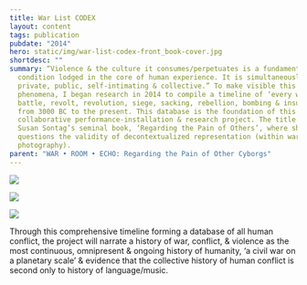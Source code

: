```yaml
---
title: War List CODEX
layout: content
tags: publication
pubdate: "2014"
hero: static/img/war-list-codex-front_book-cover.jpg
shortdesc: ""
summary: “Violence & the culture it consumes/perpetuates is a fundamental
  condition lodged in the core of human experience. It is simultaneously
  private, public, self-intimating & collective.” To make visible this
  phenomena, I began research in 2014 to compile a timeline of ‘every war,
  battle, revolt, revolution, siege, sacking, rebellion, bombing & insurgency’,
  from 3000 BC to the present. This database is the foundation of this
  collaborative performance-installation & research project. The title refers to
  Susan Sontag’s seminal book, ‘Regarding the Pain of Others’, where she
  questions the validity of decontextualized representation (within war
  photography).
parent: "WAR • ROOM • ECHO: Regarding the Pain of Other Cyborgs"
---
```

![](static/img/war-list-codex-front_book-cover.jpg)

![](static/img/war-list-codex-book-inside.jpg)

![](static/img/war-list-codex-back_book-cover.jpg)

Through this comprehensive timeline forming a database of all human conflict, the project will narrate a history of war, conflict, & violence as the most continuous, omnipresent & ongoing history of humanity, ‘a civil war on a planetary scale’ & evidence that the collective history of human conflict is second only to history of language/music.